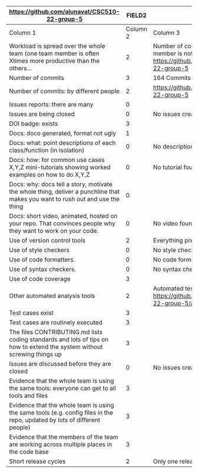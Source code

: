 |https://github.com/alunavat/CSC510-22-group-5                                                                                |FIELD2|FIELD3                                                                                                        |
|-----------------------------------------------------------------------------------------------------------------------------|------|--------------------------------------------------------------------------------------------------------------|
|Column 1                                                                                                                     |Column 2 |Column 3                                                                                                      |
|Workload is spread over the whole team (one team member is often Xtimes more productive than the others...                   |2     |Number of commits by each team member is not evenly distributed: https://github.com/alunavat/CSC510-22-group-5|
|Number of commits                                                                                                            |3     |164 Commits                                                                                                   |
|Number of commits: by different people                                                                                       |2     |https://github.com/alunavat/CSC510-22-group-5                                                                 |
|Issues reports: there are many                                                                                               |0     |                                                                                                              |
|Issues are being closed                                                                                                      |0     |No issues created                                                                                             |
|DOI badge: exists                                                                                                            |3     |                                                                                                              |
|Docs: doco generated, format not ugly                                                                                        |1     |                                                                                                              |
|Docs: what: point descriptions of each class/function (in isolation)                                                         |0     |No description present in docs                                                                                |
|Docs: how: for common use cases X,Y,Z mini-tutorials showing worked examples on how to do X,Y,Z                              |0     |No tutorial found                                                                                             |
|Docs: why: docs tell a story, motivate the whole thing, deliver a punchline that makes you want to rush out and use the thing|0     |                                                                                                              |
|Docs: short video, animated, hosted on your repo. That convinces people why they want to work on your code.                  |0     |No video found                                                                                                |
|Use of version control tools                                                                                                 |2     |Everything present except issues                                                                              |
|Use of style checkers                                                                                                        |0     |No style checkers used                                                                                        |
|Use of code formatters.                                                                                                      |0     |No code formatters used                                                                                       |
|Use of syntax checkers.                                                                                                      |0     |No syntax checkers used                                                                                       |
|Use of code coverage                                                                                                         |3     |                                                                                                              |
|Other automated analysis tools                                                                                               |2     |Automated tests present: https://github.com/alunavat/CSC510-22-group-5/actions                                |
|Test cases exist                                                                                                             |3     |                                                                                                              |
|Test cases are routinely executed                                                                                            |3     |                                                                                                              |
|The files CONTRIBUTING.md lists coding standards and lots of tips on how to extend the system without screwing things up     |3     |                                                                                                              |
|Issues are discussed before they are closed                                                                                  |0     |No issues created                                                                                             |
|Evidence that the whole team is using the same tools: everyone can get to all tools and files                                |3     |                                                                                                              |
|Evidence that the whole team is using the same tools (e.g. config files in the repo, updated by lots of different people)    |3     |                                                                                                              |
|Evidence that the members of the team are working across multiple places in the code base                                    |3     |                                                                                                              |
|Short release cycles                                                                                                         |2     |Only one release found                                                                                        |

